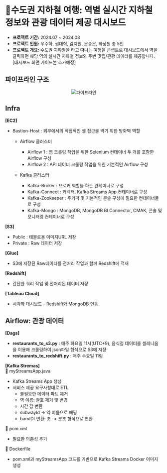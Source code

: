 # 🚉수도권 지하철 여행: 역별 실시간 지하철 정보와 관광 데이터 제공 대시보드
- **프로젝트 기간:** 2024.07 ~ 2024.08
- **프로젝트 인원:** 우수하, 권대혁, 김지원, 문송은, 좌상원 총 5인
- **프로젝트 개요:** 수도권 지하철을 타고 떠나는 여행을 콘셉트로 대시보드에서 역을 클릭하면 해당 역의 실시간 지하철 정보와 주변 맛집/관광 데이터를 제공합니다.<br/>
[대시보드 화면 가이드본 추가예정]

## 파이프라인 구조
<div align="center">
  
![파이프라인](https://github.com/user-attachments/assets/364d4c94-6760-4d4d-84b6-1d03f9384627)

</div>

## Infra
**[EC2]**<br/>
- Bastion-Host : 외부에서의 직접적인 쉘 접근을 막기 위한 방화벽 역할
  - Airflow 클러스터
    - Airflow 1 : 웹 크롤링 작업을 위한 Selenium 컨테이너 두 개를 포함한 Airflow 구성
    - Airflow 2 : API 데이터 크롤링 작업을 위한 기본적인 Airflow 구성

  -  Kafka 클러스터
      - Kafka-Broker : 브로커 역할을 하는 컨테이너로 구성
      - Kafka-Connect : 커넥터, Kafka Streams App 컨테이너로 구성
      - Kafka-Zookeeper : 주키퍼 및 기본적인 콘솔 구성에 필요한 컨테이너들로 구성
      - Kafka-Mongo : MongoDB, MongoDB BI Connector, CMAK, 콘솔 및 모니터링 컨테이너로 구성

**[S3]**<br/>
- Public : 태블로용 이미지URL 저장
- Private : Raw 데이터 저장

**[Glue]** <br/>
- S3에 저장된 Raw데이터를 전처리 작업과 함께 Redshift에 적재

**[Redshift]** <br/>
- 간단한 쿼리 작업 및 전처리된 데이터 저장

**[Tableau Cloud]** <br/>
- 시각화 대시보드 - Redshift와 MongoDB 연동<br/>



## Airflow: 관광 데이터
**[Dags]**<br/>
- **restaurants_to_s3.py** : 매주 화요일 11시(UTC+9), 음식점 데이터를 셀레니움을 이용해 크롤링하여 json파일 형식으로 S3에 저장
- **restaurants_to_redshift.py** : 매주 수요일 11림

**[Kafka Stremas]**<br/>
📌 myStreamsApp.java
- Kafka Streams App 생성
- 서비스 제공 요구사항대로 ETL
  - 불필요한 데이터 파트 제거
  - 역 이름: 괄호 제거 및 변경
  - 시간 값 변환
  - subwayId -> 역 이름으로 매핑
  - barvlDt 변환: 초 -> 분초 형식으로 변환
    
📌 pom.xml
- 필요한 의존성 추가

📌 Dockerfile
- pom.xml과 myStreamsApp 코드를 기반으로 Kafka Streams Docker 이미지 생성
